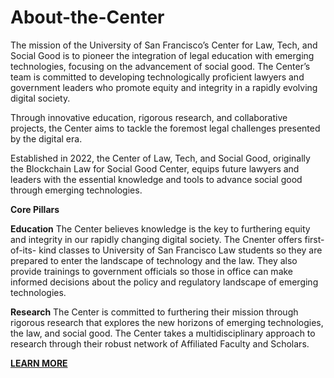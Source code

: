 # About-the-Center


The mission of the University of San Francisco’s Center for Law, Tech, and Social Good is to pioneer the integration of legal education with emerging technologies, focusing on the advancement of social good. The Center’s team is committed to developing technologically proficient lawyers and government leaders who promote equity and integrity in a rapidly evolving digital society.  

Through innovative education, rigorous research, and collaborative projects, the Center aims to tackle the foremost legal challenges presented by the digital era.

Established in 2022, the Center of Law, Tech, and Social Good, originally the Blockchain Law for Social Good Center, equips future lawyers and leaders with the essential knowledge and tools to advance social good through emerging technologies.

**Core Pillars**

**Education**
The Center believes knowledge is the key to furthering equity and integrity in our rapidly changing digital society. The Cnenter offers first-of-its- kind classes to University of San Francisco Law students so they are prepared to enter the landscape of technology and the law. They also provide trainings to government officials so those in office can make informed decisions about the policy and regulatory landscape of emerging technologies.

**Research**
The Center is committed to furthering their mission through rigorous research that explores the new horizons of emerging technologies, the law, and social good. The Center takes a multidisciplinary approach to research through their robust network of Affiliated Faculty and Scholars.


[**LEARN MORE**](https://www.usfca.edu/law/school-life-careers/centers/center-law-tech-social-good)
